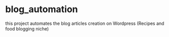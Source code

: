 # blog_automation
this project automates the blog articles creation on Wordpress (Recipes and food blogging niche)

